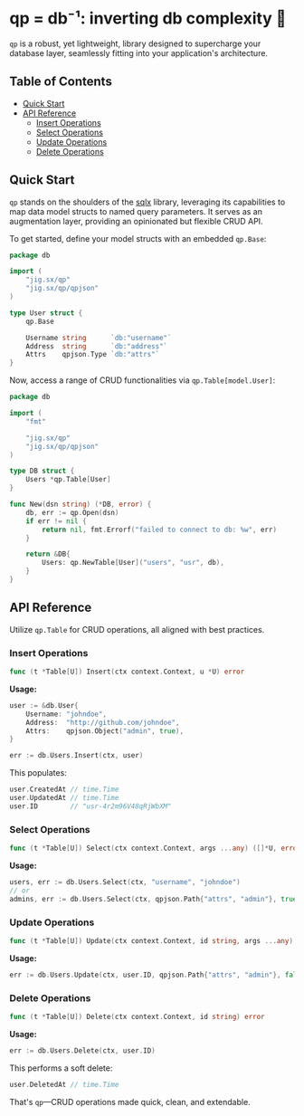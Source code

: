 # qp = db⁻¹: inverting db complexity 🧠

`qp` is a robust, yet lightweight, library designed to supercharge your database layer, seamlessly fitting into your application's architecture.

## Table of Contents

- [Quick Start](#user-content-quick-start)
- [API Reference](#user-content-api-reference)
    - [Insert Operations](#user-content-insert-operations)
    - [Select Operations](#user-content-select-operations)
    - [Update Operations](#user-content-update-operations)
    - [Delete Operations](#user-content-delete-operations)

## Quick Start

`qp` stands on the shoulders of the [sqlx](https://github.com/jmoiron/sqlx) library, leveraging its capabilities to map data model structs to named query parameters. It serves as an augmentation layer, providing an opinionated but flexible CRUD API.

To get started, define your model structs with an embedded `qp.Base`:

```go
package db

import (
    "jig.sx/qp"
    "jig.sx/qp/qpjson"
)

type User struct {
    qp.Base

    Username string      `db:"username"`
    Address  string      `db:"address"`
    Attrs    qpjson.Type `db:"attrs"`
}
```

Now, access a range of CRUD functionalities via `qp.Table[model.User]`:

```go
package db

import (
    "fmt"

    "jig.sx/qp"
    "jig.sx/qp/qpjson"
)

type DB struct {
    Users *qp.Table[User]
}

func New(dsn string) (*DB, error) {
    db, err := qp.Open(dsn)
    if err != nil {
        return nil, fmt.Errorf("failed to connect to db: %w", err)
    }

    return &DB{
        Users: qp.NewTable[User]("users", "usr", db),
    }
}
```

## API Reference

Utilize `qp.Table` for CRUD operations, all aligned with best practices.

### Insert Operations

```go
func (t *Table[U]) Insert(ctx context.Context, u *U) error
```

**Usage:**

```go
user := &db.User{
    Username: "johndoe",
    Address:  "http://github.com/johndoe",
    Attrs:    qpjson.Object("admin", true),
}

err := db.Users.Insert(ctx, user)
```

This populates:

```go
user.CreatedAt // time.Time
user.UpdatedAt // time.Time
user.ID        // "usr-4r2m96V48qRjWbXM"
```

### Select Operations

```go
func (t *Table[U]) Select(ctx context.Context, args ...any) ([]*U, error)
```

**Usage:**

```go
users, err := db.Users.Select(ctx, "username", "johndoe")
// or
admins, err := db.Users.Select(ctx, qpjson.Path{"attrs", "admin"}, true)
```

### Update Operations

```go
func (t *Table[U]) Update(ctx context.Context, id string, args ...any) error
```

**Usage:**

```go
err := db.Users.Update(ctx, user.ID, qpjson.Path{"attrs", "admin"}, false)
```

### Delete Operations

```go
func (t *Table[U]) Delete(ctx context.Context, id string) error
```

**Usage:**

```go
err := db.Users.Delete(ctx, user.ID)
```

This performs a soft delete:

```go
user.DeletedAt // time.Time
```

That's `qp`—CRUD operations made quick, clean, and extendable.
